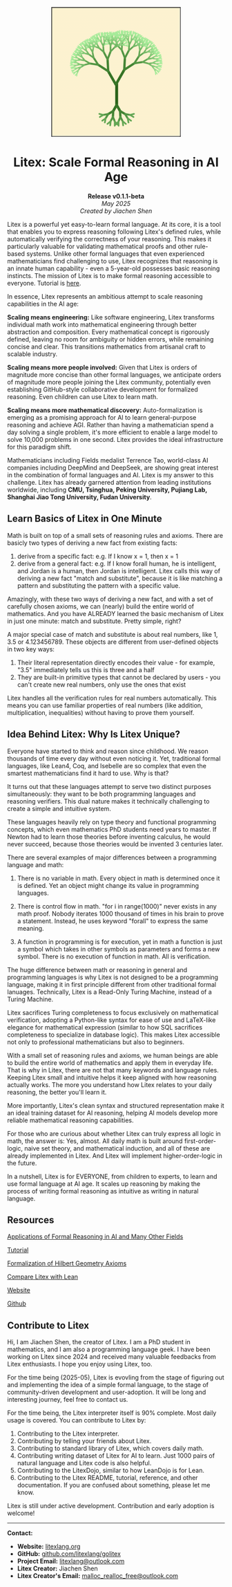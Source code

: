 <div align="center">
<img src="assets/logo.png" alt="The Litex Logo" width="300">
</div>

<div align="center">

# Litex: Scale Formal Reasoning in AI Age

**Release v0.1.1-beta**  
*May 2025*  
*Created by Jiachen Shen*

</div>

Litex is a powerful yet easy-to-learn formal language. At its core, it is a tool that enables you to express reasoning following Litex's defined rules, while automatically verifying the correctness of your reasoning. This makes it particularly valuable for validating mathematical proofs and other rule-based systems. Unlike other formal languages that even experienced mathematicians find challenging to use, Litex recognizes that reasoning is an innate human capability - even a 5-year-old possesses basic reasoning instincts. The mission of Litex is to make formal reasoning accessible to everyone. Tutorial is [here](./doc/tutorial/tutorial.md).

In essence, Litex represents an ambitious attempt to scale reasoning capabilities in the AI age:

**Scaling means engineering:** Like software engineering, Litex transforms individual math work into mathematical engineering through better abstraction and composition. Every mathematical concept is rigorously defined, leaving no room for ambiguity or hidden errors, while remaining concise and clear. This transitions mathematics from artisanal craft to scalable industry.

**Scaling means more people involved:** Given that Litex is orders of magnitude more concise than other formal languages, we anticipate orders of magnitude more people joining the Litex community, potentially even establishing GitHub-style collaborative development for formalized reasoning. Even children can use Litex to learn math.

**Scaling means more mathematical discovery:** Auto-formalization is emerging as a promising approach for AI to learn general-purpose reasoning and achieve AGI. Rather than having a mathematician spend a day solving a single problem, it's more efficient to enable a large model to solve 10,000 problems in one second. Litex provides the ideal infrastructure for this paradigm shift.

Mathematicians including Fields medalist Terrence Tao, world-class AI companies including DeepMind and DeepSeek, are showing great interest in the combination of formal languages and AI. Litex is my answer to this challenge. Litex has already garnered attention from leading institutions worldwide, including **CMU, Tsinghua, Peking University, Pujiang Lab, Shanghai Jiao Tong University, Fudan University**.  

## Learn Basics of Litex in One Minute

Math is built on top of a small sets of reasoning rules and axioms. There are basicly two types of deriving a new fact from existing facts:

1. derive from a specific fact: e.g. If I know x = 1, then x = 1
2. derive from a general fact: e.g. If I know forall human, he is intelligent, and Jordan is a human, then Jordan is intelligent. Litex calls this way of deriving a new fact "match and substitute", because it is like matching a pattern and substituting the pattern with a specific value.

Amazingly, with these two ways of deriving a new fact, and with a set of carefully chosen axioms, we can (nearly) build the entire world of mathematics. And you have ALREADY learned the basic mechanism of Litex in just one minute: match and substitute. Pretty simple, right?

A major special case of match and substitute is about real numbers, like 1, 3.5 or 4.123456789. These objects are different from user-defined objects in two key ways:

1. Their literal representation directly encodes their value - for example, "3.5" immediately tells us this is three and a half
2. They are built-in primitive types that cannot be declared by users - you can't create new real numbers, only use the ones that exist

Litex handles all the verification rules for real numbers automatically. This means you can use familiar properties of real numbers (like addition, multiplication, inequalities) without having to prove them yourself.

<!-- PUT the example of comparison here -->

## Idea Behind Litex: Why Is Litex Unique?

Everyone have started to think and reason since childhood. We reason thousands of time every day without even noticing it. Yet, traditional formal languages, like Lean4, Coq, and Isebelle are so complex that even the smartest mathematicians find it hard to use. Why is that?

It turns out that these languages attempt to serve two distinct purposes simultaneously: they want to be both programming languages and reasoning verifiers. This dual nature makes it technically challenging to create a simple and intuitive system.

These languages heavily rely on type theory and functional programming concepts, which even mathematics PhD students need years to master. If Newton had to learn those theories before inventing calculus, he would never succeed, because those theories would be invented 3 centuries later.

There are several examples of major differences between a programming language and math:

1. There is no variable in math. Every object in math is determined once it is defined. Yet an object might change its value in programming languages.

2. There is control flow in math. "for i in range(1000)" never exists in any math proof. Nobody iterates 1000 thousand of times in his brain to prove a statement. Instead, he uses keyword "forall" to express the same meaning.

3. A function in programming is for execution, yet in math a function is just a symbol which takes in other symbols as parameters and forms a new symbol. There is no execution of function in math. All is verification.

The huge difference between math or reasoning in general and programming languages is why Litex is not designed to be a programming language, making it in first principle different from other traditional formal lanuages. Technically, Litex is a Read-Only Turing Machine, instead of a Turing Machine.

Litex sacrifices Turing completeness to focus exclusively on mathematical verification, adopting a Python-like syntax for ease of use and LaTeX-like elegance for mathematical expression (similar to how SQL sacrifices completeness to specialize in database logic). This makes Litex accessible not only to professional mathematicians but also to beginners. 

With a small set of reasoning rules and axioms, we human beings are able to build the entire world of mathematics and apply them in everyday life. That is why in Litex, there are not that many keywords and language rules. Keeping Litex small and intuitive helps it keep  aligned with how reasoning actually works. The more you understand how Litex relates to your daily reasoning, the better you'll learn it.

More importantly, Litex's clean syntax and structured representation make it an ideal training dataset for AI reasoning, helping AI models develop more reliable mathematical reasoning capabilities.

For those who are curious about whether Litex can truly express all logic in math, the answer is: Yes, almost. All daily math is built around first-order-logic, naive set theory, and mathematical induction, and all of these are already implemented in Litex. And Litex will implement higher-order-logic in the future.

In a nutshell, Litex is for EVERYONE, from children to experts, to learn and use formal language at AI age. It scales up reasoning by making the process of writing formal reasoning as intuitive as writing in natural language.

## Resources

[Applications of Formal Reasoning in AI and Many Other Fields](./doc/applications_of_formal_reasoning/applications_of_formal_reasoning.md)

[Tutorial](./doc/tutorial/tutorial.md)

[Formalization of Hilbert Geometry Axioms](./examples/comprehensive_examples/Hilbert_geometry_axioms_formalization.lix)

[Compare Litex with Lean](./doc/comparison_with_lean/comparison_with_lean.md)

[Website](https://litexlang.org)

[Github](https://github.com/litexlang/golitex)


## Contribute to Litex

Hi, I am Jiachen Shen, the creator of Litex. I am a PhD student in mathematics, and I am also a programming language geek. I have been working on Litex since 2024 and received many valuable feedbacks from Litex enthusiasts. I hope you enjoy using Litex, too. 

For the time being (2025-05), Litex is evovling from the stage of figuring out and implementing the idea of a simple formal language, to the stage of community-driven development and user-adoption. It will be long and interesting journey, feel free to contact us.

For the time being, the Litex interpreter itself is 90% complete. Most daily usage is covered. You can contribute to Litex by:

1. Contributing to the Litex interpreter.
2. Contributing by telling your friends about Litex.
3. Contributing to standard library of Litex, which covers daily math.
4. Contributing writing dataset of Litex for AI to learn. Just 1000 pairs of natural language and Litex code is also helpful.
5. Contributing to the LitexDojo, similar to how LeanDojo is for Lean.
6. Contributing to the Litex README, tutorial, reference, and other documentation. If you are confused about something, please let me know.

Litex is still under active development. Contribution and early adoption is welcome!

---  
**Contact:**  
- **Website:** [litexlang.org](https://litexlang.org)  
- **GitHub:** [github.com/litexlang/golitex](https://github.com/litexlang/golitex)
- **Project Email:** litexlang@outlook.com
- **Litex Creator:** Jiachen Shen
- **Litex Creator's Email:** malloc_realloc_free@outlook.com
